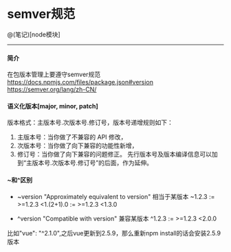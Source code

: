 # semver规范

@(笔记)[node模块]

-------------------
#### 简介
在包版本管理上要遵守semver规范
https://docs.npmjs.com/files/package.json#version
https://semver.org/lang/zh-CN/

#### 语义化版本[major, minor, patch]
版本格式：主版本号.次版本号.修订号，版本号递增规则如下：

1. 主版本号：当你做了不兼容的 API 修改，
2. 次版本号：当你做了向下兼容的功能性新增，
3. 修订号：当你做了向下兼容的问题修正。
先行版本号及版本编译信息可以加到“主版本号.次版本号.修订号”的后面，作为延伸。


#### ~和^区别
- ~version "Approximately equivalent to version" 相当于某版本
~1.2.3 := >=1.2.3 <1.(2+1).0 := >=1.2.3 <1.3.0


- ^version "Compatible with version" 兼容某版本
^1.2.3 := >=1.2.3 <2.0.0

比如"vue": "^2.1.0",之后vue更新到2.5.9，那么重新npm install的话会安装2.5.9版本

